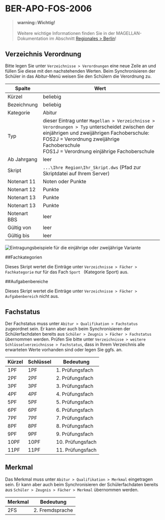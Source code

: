 # BER-APO-FOS-2006


> #### warning::Wichtig!
>
> Weitere wichtige Informationen finden Sie in der MAGELLAN-Dokumentation im Abschnitt [Regionales > Berlin](https://doc.magellan6.stueber.de/regionales/berlin/berlin.html)!



## Verzeichnis Verordnung
Bitte legen Sie unter ```Verzeichnisse > Verordnungen``` eine neue Zeile an und füllen Sie diese mit den nachstehenden Werten. Beim Synchronisieren der Schüler in das Abitur-Menü weisen Sie den Schülern die Verordnung zu.

|Spalte|Wert|
|--|--|
|Kürzel|beliebig|
|Bezeichnung|beliebig|
|Kategorie|Abitur|
|Typ|dieser Eintrag unter ```Magellan > Verzeichnisse > Verordnungen > Typ``` unterscheidet zwischen der einjährigen und zweijährigen Fachoberschule:<br/>FOS2J = Verordnung zweijährige Fachoberschule<br/>FOS1J = Verordnung einjährige Fachoberschule|
|Ab Jahrgang|leer|
|Skript|```...\Ihre Region\Ihr_Skript.dws``` (Pfad zur Skriptdatei auf Ihrem Server)|
|Notenart 11|Noten oder Punkte|
|Notenart 12|Punkte|
|Notenart 13|Punkte|
|Notenart 13|Punkte|
|Notenart BBS|leer|
|Gültig von |leer|
|Gültig bis|leer|

![Eintragungsbeispiele für die einjährige oder zweijährige Variante](/images/ber-fos-verordnungen.png)



##Fachkategorien

Dieses Skript wertet die Einträge unter `Verzeichnisse > Fächer > Fachkategorie` nur für das Fach `Sport ` (Kategorie Sport) aus. 


##Aufgabenbereiche

Dieses Skript wertet die Einträge unter `Verzeichnisse > Fächer > Aufgabenbereich` nicht aus.

## Fachstatus
Der Fachstatus muss unter ```Abitur > Qualifikation > Fachstatus``` zugeordnet sein. Er kann aber auch beim Synchronisieren der Schülerfachdaten bereits aus ```Schüler > Zeugnis > Fächer > Fachstatus``` übernommen werden. 
Prüfen Sie bitte unter ```Verzeichnisse > weitere Schlüsselverzeichnisse > Fachstatus```,  dass in Ihrem Verzeichnis alle erwarteten Werte vorhanden sind oder legen Sie ggfs. an.

|Kürzel	|Schlüssel	|Bedeutung|
|--|--|--|
|1PF|1PF|1. Prüfungsfach|
|2PF|2PF|2. Prüfungsfach|
|3PF|3PF|3. Prüfungsfach|
|4PF|4PF|4. Prüfungsfach|
|5PF|5PF|5. Prüfungsfach|
|6PF|6PF|6. Prüfungsfach|
|7PF|7PF|7. Prüfungsfach|
|8PF|8PF|8. Prüfungsfach|
|9PF|9PF|9. Prüfungsfach|
|10PF|10PF|10. Prüfungsfach|
|11PF|11PF|11. Prüfungsfach|

## Merkmal
Das Merkmal muss unter ```Abitur > Qualifikation > Merkmal``` eingetragen sein. Er kann aber auch beim Synchronisieren der Schülerfachdaten bereits aus ```Schüler > Zeugnis > Fächer > Merkmal``` übernommen werden. 

|Merkmal	|Bedeutung|
|--|--|
|2FS|2. Fremdsprache|
